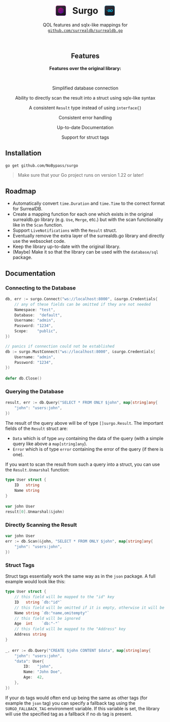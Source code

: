 <br />

<h1 align="center">
<img width=32 style="transform: translateY(6px)" src="https://raw.githubusercontent.com/surrealdb/icons/main/surreal.svg" />
&nbsp; Surgo &nbsp;
<img width=32 style="transform: translateY(6px)" src="https://raw.githubusercontent.com/surrealdb/icons/main/golang.svg" />
</h1>
<p align=center>QOL features and sqlx-like mappings for <code><a href="https://github.com/surrealdb/surrealdb.go">github.com/surrealdb/surrealdb.go</a></code></p>

<br />

<h2 align=center>Features</h2>
<p align=center><b>Features over the original library:</b></p>
<br />
<p align="center">Simplified database connection</p>
<p align="center">Ability to directly scan the result into a struct using sqlx-like syntax</p>
<p align="center">A consistent <code>Result</code> type instead of using <code>interface{}</code></p>
<p align="center">Consistent error handling</p>
<p align="center">Up-to-date Documentation</p>
<p align="center">Support for struct tags</p>

## Installation
```bash
go get github.com/NoBypass/surgo
```
> Make sure that your Go project runs on version 1.22 or later!

## Roadmap
- Automatically convert `time.Duration` and `time.Time` to the correct format for SurrealDB.
- Create a mapping function for each one which exists in the original surrealdb.go library (e.g. `Use`, `Merge`, etc.) but with the scan functionality like in the `Scan` function.
- Support `LiveNotifications` with the `Result` struct.
- Eventually remove the extra layer of the surrealdb.go library and directly use the websocket code.
- Keep the library up-to-date with the original library.
- (Maybe) Make it so that the library can be used with the `database/sql` package.

## Documentation

### Connecting to the Database

```go
db, err := surgo.Connect("ws://localhost:8000", &surgo.Credentials{
    // any of these fields can be omitted if they are not needed
    Namespace: "test",
    Database:  "default",
    Username: "admin",
    Password: "1234", 
	Scope:    "public",
})
```

```go
// panics if connection could not be established
db := surgo.MustConnect("ws://localhost:8000", &surgo.Credentials{
    Username: "admin",
    Password: "1234",
})

defer db.Close()
```

### Querying the Database

```go
result, err := db.Query("SELECT * FROM ONLY $john", map[string]any{
	"john": "users:john",
})
```

The result of the query above will be of type `[]surgo.Result`. The important fields of the `Result` struct are:
- `Data` which is of type `any` containing the data of the query (with a simple query like above a `map[string]any`).
- `Error` which is of type `error` containing the error of the query (if there is one).

If you want to scan the result from such a query into a struct, you can use the `Result.Unmarshal` function:

```go
type User struct {
    ID   string
    Name string
}

var john User
result[0].Unmarshal(&john)
```

### Directly Scanning the Result

```go
var john User
err := db.Scan(&john, "SELECT * FROM ONLY $john", map[string]any{
    "john": "users:john",
})
```

### Struct Tags
Struct tags essentially work the same way as in the `json` package. A full example would look like this:

```go
type User struct {
    // this field will be mapped to the "id" key
    ID   string `db:"id"`
	// this field will be omitted if it is empty, otherwise it will be mapped to the "name" key
    Name string `db:"name,omitempty"`
	// this field will be ignored
    Age  int    `db:"-"`
    // this field will be mapped to the "Address" key
	Address string
}

_, err := db.Query("CREATE $john CONTENT $data", map[string]any{
    "john": "users:john",
	"data": User{
        ID:   "john",
        Name: "John Doe",
        Age:  42,
    },
})
```

If your `db` tags would often end up being the same as other tags (for example the `json` tag) you can specify a
fallback tag using the `SURGO_FALLBACK_TAG` environment variable. If this variable is set, the library will use the
specified tag as a fallback if no `db` tag is present.
